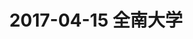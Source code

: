 ---
title: "2017-04-15 全南大学"
excerpt: "<br/><img src='/images/2017.04.15_1.jpg'>"
excerpt: "<br/><img src='/images/2017.04.15_2.jpg'>"
collection: portfolio
---